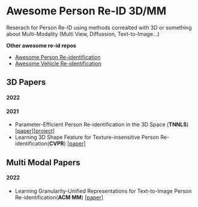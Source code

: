 # Awesome Person Re-ID 3D/MM

Reserach for Person Re-ID using methods correalted with 3D or something about Multi-Modality (Multi View, Diffussion, Text-to-Image...)

**Other awesome re-id repos**

- [Awesome Person Re-identification](https://github.com/bismex/Awesome-person-re-identification)
- [Awesome Vehicle Re-identification](https://github.com/bismex/Awesome-vehicle-re-identification)

## 3D Papers

#### 2022

#### 2021

- Parameter-Efficient Person Re-identification in the 3D Space (**TNNLS**) [[paper]](https://arxiv.org/abs/2006.04569)[[project]](https://github.com/layumi/person-reid-3d)
- Learning 3D Shape Feature for Texture-insensitive Person Re-identification(**CVPR**) [[paper]](https://openaccess.thecvf.com/content/CVPR2021/papers/Chen_Learning_3D_Shape_Feature_for_Texture-Insensitive_Person_Re-Identification_CVPR_2021_paper.pdf)



## Multi Modal Papers

#### 2022

- Learning Granularity-Unified Representations for Text-to-Image Person Re-identification(**ACM MM**) [[paper]](https://arxiv.org/abs/2207.07802)

